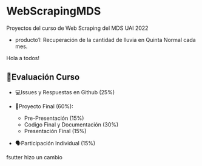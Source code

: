 # WebScrapingMDS
Proyectos del curso de Web Scraping del MDS UAI 2022

* producto1: Recuperación de la cantidad de lluvia en Quinta Normal cada mes. 

Hola a todos!

## 📝Evaluación Curso

* 💻Issues y Respuestas en Github (25%)
* 🏁Proyecto Final (60%):
    * Pre-Presentación (15%)
    * Codigo Final y Documentación (30%)
    * Presentación Final (15%)

* 🗣Participación Individual (15%)

fsutter hizo un cambio

